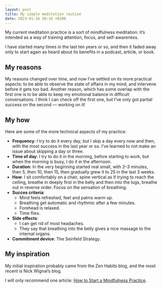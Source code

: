 ```yaml
---
layout: post
title: My simple meditation routine
date: 2023-01-26 20:16 +0200
---
```


My current meditation practice is a sort of mindfulness meditation: it’s intended as a way of training attention, focus, and self-awareness.

I have started many times in the last ten years or so, and then it faded away only to start again as heard about its benefits in a podcast, article, or book.

## My reasons

My reasons changed over time, and now I’ve settled on its more practical aspects: to be able to observe the state of affairs in my mind, and intervene before it gets too bad. Another reason, which has some overlap with the first one is to be able to keep my emotional balance in difficult conversations. I think I can check off the first one, but I’ve only got partial success on the second — working on it!

## My how

Here are some of the more technical aspects of my practice:

- **Frequency**: I try to do it every day, but I skip a day every now and then, with the most success in the last year or so. I’ve learned to not make an issue about skipping a day or three.
- **Time of day**: I try to do it in the morning, before starting to work, but when the morning is busy, I do it in the afternoon.
- **Duration**: In the very beginning started real small, with 2–3 minutes, then 5, then 10, then 15, then gradually grew it to 25 in the last 3 weeks.
- **How**: I sit comfortably on a chair, spine vertical as if trying to reach the ceiling, breathe in deeply first in the belly and then into the lugs, breathe out in reverse order. Focus on the sensation of breathing.
- **Succes criteria**:
    - Mind feels refreshed, feet and palms warm up.
    - Breathing get automatic and rhythmic after a few minutes.
    - Forehead is relaxed.
    - Time flies.
- **Side effects**:
    - I can get rid of most headaches.
    - They say that breathing into the belly gives a nice massage to the internal organs.
- **Commitment device**: The Seinfeld Strategy.

## My inspiration

My initial inspiration probably came from the Zen Habits blog, and the most recent is Nick Wignal’s blog.

I will only recommend one article: [How to Start a Mindfulness Practice](https://nickwignall.com/how-to-start-a-mindfulness-practice/).
